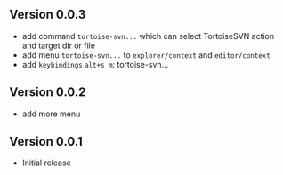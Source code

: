 ## Version 0.0.3
* add command `tortoise-svn...` which can select TortoiseSVN action and target dir or file
* add menu `tortoise-svn...` to `explorer/context` and `editor/context` 
* add `keybindings` `alt+s m`: tortoise-svn...

## Version 0.0.2
* add more menu

## Version 0.0.1
* Initial release